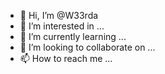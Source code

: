 - 👋 Hi, I’m @W33rda
- 👀 I’m interested in ...
- 🌱 I’m currently learning ...
- 💞️ I’m looking to collaborate on ...
- 📫 How to reach me ...

<!---
W33rda/W33rda is a ✨ special ✨ repository because its `README.md` (this file) appears on your GitHub profile.
You can click the Preview link to take a look at your changes.
--->
